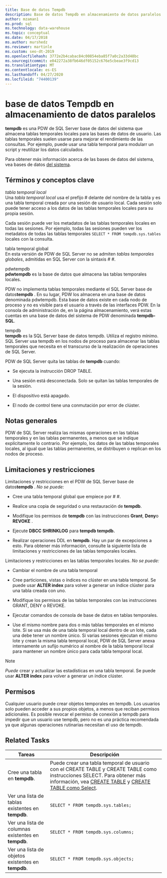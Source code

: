 ```yaml
---
title: Base de datos Tempdb
description: Base de datos Tempdb en almacenamiento de datos paralelos.
author: mzaman1
ms.prod: sql
ms.technology: data-warehouse
ms.topic: conceptual
ms.date: 04/17/2018
ms.author: murshedz
ms.reviewer: martinle
ms.custom: seo-dt-2019
ms.openlocfilehash: 3772e2b4cabac84c00854eba85f7a0c2a33d48bc
ms.sourcegitcommit: e042272a38fb646df05152c676e5cbeae3f9cd13
ms.translationtype: MT
ms.contentlocale: es-ES
ms.lasthandoff: 04/27/2020
ms.locfileid: "74400139"
---
```

# <a name="tempdb-database-in-parallel-data-warehouse"></a>base de datos Tempdb en almacenamiento de datos paralelos
**tempdb** es una PDW de SQL Server base de datos del sistema que almacena tablas temporales locales para las bases de datos de usuario. Las tablas temporales suelen usarse para mejorar el rendimiento de las consultas. Por ejemplo, puede usar una tabla temporal para modularr un script y reutilizar los datos calculados.  
  
Para obtener más información acerca de las bases de datos del sistema, vea bases de datos [del sistema](system-databases.md).  
  
## <a name="key-terms-and-concepts"></a><a name="Basics"></a>Términos y conceptos clave  
*tabla temporal local*  
Una *tabla temporal local* usa el prefijo # delante del nombre de la tabla y es una tabla temporal creada por una sesión de usuario local. Cada sesión solo puede tener acceso a los datos de las tablas temporales locales para su propia sesión.  
  
Cada sesión puede ver los metadatos de las tablas temporales locales en todas las sesiones. Por ejemplo, todas las sesiones pueden ver los metadatos de todas las tablas temporales `SELECT * FROM tempdb.sys.tables` locales con la consulta.  
  
tabla temporal global  
En esta versión de PDW de SQL Server no se admiten *tablas temporales globales*, admitidas en SQL Server con la sintaxis # #.  
  
pdwtempdb  
**pdwtempdb** es la base de datos que almacena las tablas temporales locales.  
  
PDW no implementa tablas temporales mediante el SQL Server base de datos**tempdb** . En su lugar, PDW los almacena en una base de datos denominada pdwtempdb. Esta base de datos existe en cada nodo de proceso y no es visible para el usuario a través de las interfaces PDW. En la consola de administración de, en la página almacenamiento, verá estas cuentas en una base de datos del sistema de PDW denominada **tempdb-SQL**.  
  
tempdb  
**tempdb** es la SQL Server base de datos tempdb. Utiliza el registro mínimo. SQL Server usa tempdb en los nodos de proceso para almacenar las tablas temporales que necesita en el transcurso de la realización de operaciones de SQL Server.  
  
PDW de SQL Server quita las tablas de **tempdb** cuando:  
  
-   Se ejecuta la instrucción DROP TABLE.  
  
-   Una sesión está desconectada. Solo se quitan las tablas temporales de la sesión.  
  
-   El dispositivo está apagado.  
  
-   El nodo de control tiene una conmutación por error de clúster.  
  
## <a name="general-remarks"></a>Notas generales  
PDW de SQL Server realiza las mismas operaciones en las tablas temporales y en las tablas permanentes, a menos que se indique explícitamente lo contrario. Por ejemplo, los datos de las tablas temporales locales, al igual que las tablas permanentes, se distribuyen o replican en los nodos de proceso.  
  
## <a name="limitations-and-restrictions"></a><a name="LimitationsRestrictions"></a>Limitaciones y restricciones  
Limitaciones y restricciones en el PDW de SQL Server base de datos**tempdb** . *No se puede:*  
  
-   Cree una tabla temporal global que empiece por # #.  
  
-   Realice una copia de seguridad o una restauración de **tempdb**.  
  
-   Modifique los permisos de **tempdb** con las instrucciones **Grant**, **Deny**o **REVOKE** .  
  
-   Ejecute **DBCC SHRINKLOG** para **tempdb tempdb.**  
  
-   Realizar operaciones DDL en **tempdb**. Hay un par de excepciones a esto. Para obtener más información, consulte la siguiente lista de limitaciones y restricciones de las tablas temporales locales.  
  
Limitaciones y restricciones en las tablas temporales locales. *No se puede:*  
  
-   Cambiar el nombre de una tabla temporal  
  
-   Cree particiones, vistas o índices no clúster en una tabla temporal. Se puede usar **ALTER index** para volver a generar un índice clúster para una tabla creada con uno.  
  
-   Modifique los permisos de las tablas temporales con las instrucciones GRANT, DENY o REVOKE.  
  
-   Ejecutar comandos de consola de base de datos en tablas temporales.  
  
-   Use el mismo nombre para dos o más tablas temporales en el mismo lote. Si se usa más de una tabla temporal local dentro de un lote, cada una debe tener un nombre único. Si varias sesiones ejecutan el mismo lote y crean la misma tabla temporal local, PDW de SQL Server anexa internamente un sufijo numérico al nombre de la tabla temporal local para mantener un nombre único para cada tabla temporal local.  
  
> [!NOTE]  
> *Puede* crear y actualizar las estadísticas en una tabla temporal. Se puede usar **ALTER index** para volver a generar un índice clúster.  
  
## <a name="permissions"></a>Permisos  
Cualquier usuario puede crear objetos temporales en tempdb. Los usuarios solo pueden acceder a sus propios objetos, a menos que reciban permisos adicionales. Es posible revocar el permiso de conexión a tempdb para impedir que un usuario use tempdb, pero no es una práctica recomendada ya que algunas operaciones rutinarias necesitan el uso de tempdb.  
  
## <a name="related-tasks"></a><a name="RelatedTasks"></a>Related Tasks  
  
|Tareas|Descripción|  
|---------|---------------|  
|Cree una tabla en **tempdb**.|Puede crear una tabla temporal de usuario con el CREATE TABLE y CREATE TABLE como instrucciones SELECT. Para obtener más información, vea [CREATE TABLE](../t-sql/statements/create-table-azure-sql-data-warehouse.md) y [CREATE TABLE como Select](../t-sql/statements/create-table-as-select-azure-sql-data-warehouse.md).|  
|Ver una lista de tablas existentes en **tempdb**.|`SELECT * FROM tempdb.sys.tables;`|  
|Ver una lista de columnas existentes en **tempdb**.|`SELECT * FROM tempdb.sys.columns;`|  
|Ver una lista de objetos existentes en **tempdb**.|`SELECT * FROM tempdb.sys.objects;`|  
  
<!-- MISSING LINKS 
## See Also  
[Common Metadata Query Examples &#40;SQL Server PDW&#41;](../sqlpdw/common-metadata-query-examples-sql-server-pdw.md)  
-->
  
